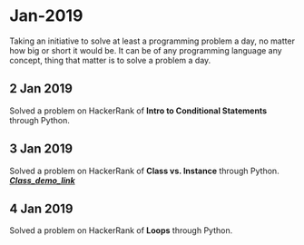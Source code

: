 # Jan-2019
Taking an initiative to solve at least a programming problem a day, no matter how big or short it would be.
It can be of any programming language any concept, thing that matter is to solve a problem a day.

## 2 Jan 2019
Solved a problem on HackerRank of **Intro to Conditional Statements** through Python.

## 3 Jan 2019
Solved a problem on HackerRank of **Class vs. Instance** through Python.
***[Class_demo_link](https://youtu.be/wfcWRAxRVBA "Class_demo_link")***

## 4 Jan 2019
Solved a problem on HackerRank of **Loops** through Python.
